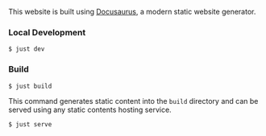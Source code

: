 This website is built using [Docusaurus](https://docusaurus.io/), a modern static website generator.

### Local Development

```
$ just dev
```

### Build

```
$ just build
```

This command generates static content into the `build` directory and can be served using any static contents hosting service.

```
$ just serve
```
